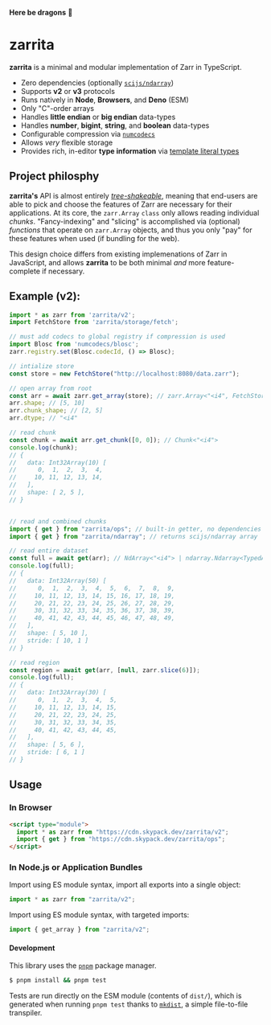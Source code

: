 **Here be dragons** 🐉

# zarrita

**zarrita** is a minimal and modular implementation of Zarr in TypeScript.

- Zero dependencies (optionally [`scijs/ndarray`](https://github.com/scijs/ndarray))
- Supports **v2** or **v3** protocols 
- Runs natively in **Node**, **Browsers**, and **Deno** (ESM)
- Only "C"-order arrays
- Handles **little endian** or **big endian** data-types
- Handles **number**, **bigint**, **string**, and **boolean** data-types
- Configurable compression via [`numcodecs`](https://github.com/manzt/numcodecs.js)
- Allows _very_ flexible storage
- Provides rich, in-editor **type information** via [template literal types](https://www.typescriptlang.org/docs/handbook/2/template-literal-types.html)

## Project philosphy

**zarrita's** API is almost entirely [_tree-shakeable_](https://developer.mozilla.org/en-US/docs/Glossary/Tree_shaking), 
meaning that end-users are able to pick and choose the features of Zarr are necessary
for their applications. At its core, the `zarr.Array` `class` only allows reading individual
_chunks_. "Fancy-indexing" and "slicing" is accomplished via (optional) _functions_ that 
operate on `zarr.Array` objects, and thus you only "pay" for these features when used
(if bundling for the web).

This design choice differs from existing implemenations of Zarr in JavaScript, and
allows **zarrita** to be both minimal _and_ more feature-complete if necessary.

## Example (v2):

```javascript
import * as zarr from 'zarrita/v2';
import FetchStore from 'zarrita/storage/fetch';

// must add codecs to global registry if compression is used
import Blosc from 'numcodecs/blosc';
zarr.registry.set(Blosc.codecId, () => Blosc);

// intialize store
const store = new FetchStore("http://localhost:8080/data.zarr");

// open array from root
const arr = await zarr.get_array(store); // zarr.Array<"<i4", FetchStore, "/">
arr.shape; // [5, 10]
arr.chunk_shape; // [2, 5]
arr.dtype; // "<i4"

// read chunk
const chunk = await arr.get_chunk([0, 0]); // Chunk<"<i4">
console.log(chunk);
// {
//   data: Int32Array(10) [
//      0,  1,  2,  3,  4,
//     10, 11, 12, 13, 14,
//   ],
//   shape: [ 2, 5 ],
// }


// read and combined chunks
import { get } from "zarrita/ops"; // built-in getter, no dependencies
import { get } from "zarrita/ndarray"; // returns scijs/ndarray array

// read entire dataset
const full = await get(arr); // NdArray<"<i4"> | ndarray.Ndarray<TypedArray<"<i4">>
console.log(full);
// {
//   data: Int32Array(50) [
//      0,  1,  2,  3,  4,  5,  6,  7,  8,  9,
//     10, 11, 12, 13, 14, 15, 16, 17, 18, 19,
//     20, 21, 22, 23, 24, 25, 26, 27, 28, 29,
//     30, 31, 32, 33, 34, 35, 36, 37, 38, 39,
//     40, 41, 42, 43, 44, 45, 46, 47, 48, 49,
//   ],
//   shape: [ 5, 10 ],
//   stride: [ 10, 1 ]
// }

// read region
const region = await get(arr, [null, zarr.slice(6)]);
console.log(full);
// {
//   data: Int32Array(30) [
//      0,  1,  2,  3,  4,  5,
//     10, 11, 12, 13, 14, 15,
//     20, 21, 22, 23, 24, 25,
//     30, 31, 32, 33, 34, 35,
//     40, 41, 42, 43, 44, 45,
//   ],
//   shape: [ 5, 6 ],
//   stride: [ 6, 1 ]
// }
```

## Usage

### In Browser

```html
<script type="module">
  import * as zarr from "https://cdn.skypack.dev/zarrita/v2";
  import { get } from "https://cdn.skypack.dev/zarrita/ops";
</script>
```

### In Node.js or Application Bundles

Import using ES module syntax, import all exports into a single object:

```javascript
import * as zarr from "zarrita/v2";
```

Import using ES module syntax, with targeted imports:

```javascript
import { get_array } from "zarrita/v2";
```

#### Development

This library uses the [`pnpm`](https://pnpm.io/) package manager.

```bash
$ pnpm install && pnpm test
```

Tests are run directly on the ESM module (contents of `dist/`), which is generated when
running `pnpm test` thanks to [`mkdist`](https://github.com/unjs/mkdist), a simple
file-to-file transpiler.

